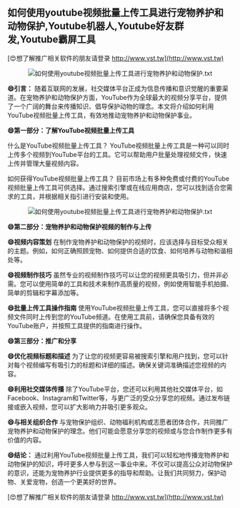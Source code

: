 ## **如何使用youtube视频批量上传工具进行宠物养护和动物保护,Youtube机器人,Youtube好友群发,Youtube霸屏工具**

[😍想了解推广相关软件的朋友请登录 http://www.vst.tw](http://www.vst.tw)

 <center><img src="https://vst.tw/MP4/tuiguang/png/2.png" alt="如何使用youtube视频批量上传工具进行宠物养护和动物保护.txt"></center>

**😄引言：**
随着互联网的发展，社交媒体平台正成为信息传播和意识觉醒的重要渠道。在宠物养护和动物保护方面，YouTube作为全球最大的视频分享平台，提供了一个广阔的舞台来传播知识、倡导保护动物的理念。本文将介绍如何利用YouTube视频批量上传工具，有效地推动宠物养护和动物保护事业。

**😄第一部分：了解YouTube视频批量上传工具**

什么是YouTube视频批量上传工具？
YouTube视频批量上传工具是一种可以同时上传多个视频到YouTube平台的工具。它可以帮助用户批量处理视频文件，快速上传并管理大量视频内容。

如何获得YouTube视频批量上传工具？
目前市场上有多种免费或付费的YouTube视频批量上传工具可供选择。通过搜索引擎或在线应用商店，您可以找到适合您需求的工具，并根据相关指引进行安装和使用。

 <center><img src="https://vst.tw/MP4/tuiguang/png/2.png" alt="如何使用youtube视频批量上传工具进行宠物养护和动物保护.txt"></center>

**😄第二部分：宠物养护和动物保护视频的制作与上传**

**😄视频内容策划**
在制作宠物养护和动物保护的视频时，应该选择与目标受众相关的主题。例如，如何正确照顾宠物、如何提供合适的饮食、如何培养与动物和谐相处等。

**😄视频制作技巧**
虽然专业的视频制作技巧可以让您的视频更具吸引力，但并非必需。您可以使用简单的工具和技术来制作高质量的视频，例如使用智能手机拍摄、简单的剪辑和字幕添加等。

**😄批量上传工具操作指南**
使用YouTube视频批量上传工具，您可以直接将多个视频文件同时上传到您的YouTube频道。在使用工具前，请确保您具备有效的YouTube账户，并按照工具提供的指南进行操作。

**😄第三部分：推广和分享**

**😄优化视频标题和描述**
为了让您的视频更容易被搜索引擎和用户找到，您可以针对每个视频编写有吸引力的标题和详细的描述。确保关键词准确描述您视频的内容。

**😄利用社交媒体传播**
除了YouTube平台，您还可以利用其他社交媒体平台，如Facebook、Instagram和Twitter等，与更广泛的受众分享您的视频。通过发布链接或嵌入视频，您可以扩大影响力并吸引更多观众。

**😄与相关组织合作**
与宠物保护组织、动物福利机构或志愿者团体合作，共同推广宠物养护和动物保护的理念。他们可能会愿意分享您的视频或与您合作制作更多有价值的内容。

**😄结论：**
通过利用YouTube视频批量上传工具，我们可以轻松地传播宠物养护和动物保护的知识，呼吁更多人参与到这一事业中来。不仅可以提高公众对动物保护的意识，还能为宠物养护行业提供更多的指导和帮助。让我们共同努力，保护动物、关爱宠物，创造一个更美好的世界。

[😍想了解推广相关软件的朋友请登录 http://www.vst.tw](http://www.vst.tw)



